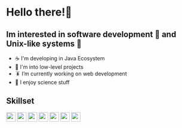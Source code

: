 # Hello there!🦑
##  Im interested in software development 🐋 and Unix-like systems 🐧
  - ☕ I'm developing in Java Ecosystem
  - 🐃 I'm into low-level projects
  - 🪳 I’m currently working on web development
  - 🐍 I enjoy science stuff
## Skillset
<img src="https://brandslogos.com/wp-content/uploads/images/large/java-logo-1.png" width="25"> <img src="https://spring.io/img/favicon.ico" width="25"> <img src="https://dz2cdn1.dzone.com/storage/temp/12434118-spring-boot-logo.png" width="25"> <img src="https://upload.wikimedia.org/wikipedia/commons/thumb/9/99/Unofficial_JavaScript_logo_2.svg/1200px-Unofficial_JavaScript_logo_2.svg.png" width="25"> <img src="https://cdn.icon-icons.com/icons2/2699/PNG/512/mysql_official_logo_icon_169938.png" width="25"> <img src="https://mariadb.com/wp-content/uploads/2019/11/mariadb-logo-vert_blue-transparent.png" width="25"> <img src="https://upload.wikimedia.org/wikipedia/commons/thumb/1/13/Arch_Linux_%22Crystal%22_icon.svg/1200px-Arch_Linux_%22Crystal%22_icon.svg.png" width="25">

